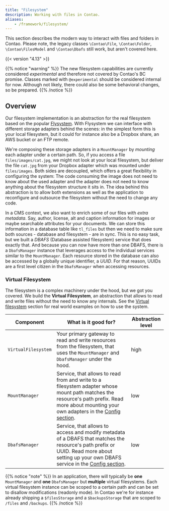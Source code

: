 ```yaml
---
title: "Filesystem"
description: Working with files in Contao.
aliases:
    - /framework/filesystem/
---
```


This section describes the modern way to interact with files and folders in Contao. Please note, the legacy classes
`\Contao\File`, `\Contao\Folder`, `\Contao\FilesModel` and `\Contao\Dbafs` still work, but aren't covered here.   

{{< version "4.13" >}}

{{% notice "warning" %}}
The new filesystem capabilities are currently considered *experimental* and therefore not covered by Contao's BC
promise. Classes marked with `@experimental` should be considered internal for now. Although not likely, there could
also be some behavioral changes, so be prepared.
{{% /notice %}}


## Overview

Our filesystem implementation is an abstraction for the real filesystem based on the popular [Flysystem][Flysystem].
With Flysystem we can interface with different storage adapters behind the scenes: in the simplest form this is your
local filesystem, but it could for instance also be a Dropbox share, an AWS bucket or an FTP remote.

We're composing these storage adapters in a `MountManager` by *mounting* each adapter under a certain path. So, if you
access a file `files/images/cat.jpg`, we might not look at your local filesystem, but deliver the file `cat.jpg` from
your Dropbox adapter which was mounted under `files/images`. Both sides are decoupled, which offers a great flexibility
in configuring the system: The code consuming the image does not need to know about the used adapter and the adapter
does not need to know anything about the filesystem structure it sits in. The idea behind this abstraction is to allow
both extensions as well as the application to reconfigure and outsource the filesystem without the need to change any
code.

In a CMS context, we also want to enrich some of our files with *extra metadata*. Say, author, license, alt and caption
information for images or maybe searchable attributes for your documents. We can store this information in a database
table like `tl_files` but then we need to make sure both sources - database and filesystem - are in sync. This is no
easy task, but we built a *DBAFS* (Database assisted filesystem) service that does exactly that. And because you can now
have more than one DBAFS, there is a `DbafsManager` instance that leverages access to the individual services similar to
the `MountManager`. Each resource stored in the database can also be accessed by a globally unique identifier, a
*UUID*. For that reason, UUIDs are a first level citizen in the `DbafsManager` when accessing resources. 

### Virtual Filesystem

The filesystem is a complex machinery under the hood, but we got you covered. We build the **Virtual Filesystem**, an
abstraction that allows to read and write files without the need to know any internals. See the [Virtual filesystem][VirtualFilesystem]
section for real world examples on how to use the system.

| Component | What is it good for? | Abstraction level |
|-|-|-|
| `VirtualFilesystem` | Your primary gateway to read and write resources from the filesystem, that uses the `MountManager` and `DbafsManager` under the hood. | high
| `MountManager` | Service, that allows to read from and write to a filesystem adapter whose mount path matches the resource's path prefix. Read more about mounting your own adapters in the [Config section][Config]. | low  
| `DbafsManager` | Service, that allows to access and modify metadata of a DBAFS that matches the resource's path prefix or UUID. Read more about setting up your own DBAFS service in the [Config section][Config]. | low  

{{% notice "note" %}}
In an application, there will typically be **one** `MountManager` and **one** `DbafsManager` but **multiple** virtual
filesystems. Each virtual filesystem instance can be scoped to a certain path and can be set to disallow modifications
(readonly mode). In Contao we're for instance already shipping a `$filesStorage` and a `$backupsStorage` that are scoped
to `/files` and `/backups`.
{{% /notice %}}

[Flysystem]: https://flysystem.thephpleague.com/docs/
[VirtualFilesystem]: /framework/filesystem/virtual-filesystem/
[Config]: /framework/filesystem/config/
